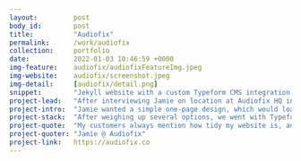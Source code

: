```yaml
---
layout:         post
body_id:        post
title:          "Audiofix"
permalink:      /work/audiofix
collection:     portfolio
date:           2022-01-03 10:46:59 +0000
img-feature:    audiofix/audiofixFeatureImg.jpeg
img-website:    audiofix/screenshot.jpeg
img-detail:     [audiofix/detail.png]
snippet:        "Jekyll website with a custom Typeform CMS integration, hosted by GitHub Pages"
project-lead:   "After interviewing Jamie on location at Audiofix HQ in Bristol, it was clear the copy for his website would need to suit his detail-oriented customers."
project-intro:  "Jamie wanted a simple one-page design, which would load fast and look good on mobile. He also wanted a low-touch way to manage new booking enquiries."
project-stack:  "After weighing up several options, we went with Typeform in the final build, which is a great user experience for the customer. It also integrates straight into Jamie's CRM. A full calendar = more in the kitty for annual Employee of the Year party, an important tradition at Audiofix HQ."
project-quote:  "My customers always mention how tidy my website is, and they love the Typeform. If you want your website to be about more than struggling to close an annoying popup, you've come to the right place."
project-quoter: "Jamie @ Audiofix"
project-link:   https://audiofix.co
---
```

